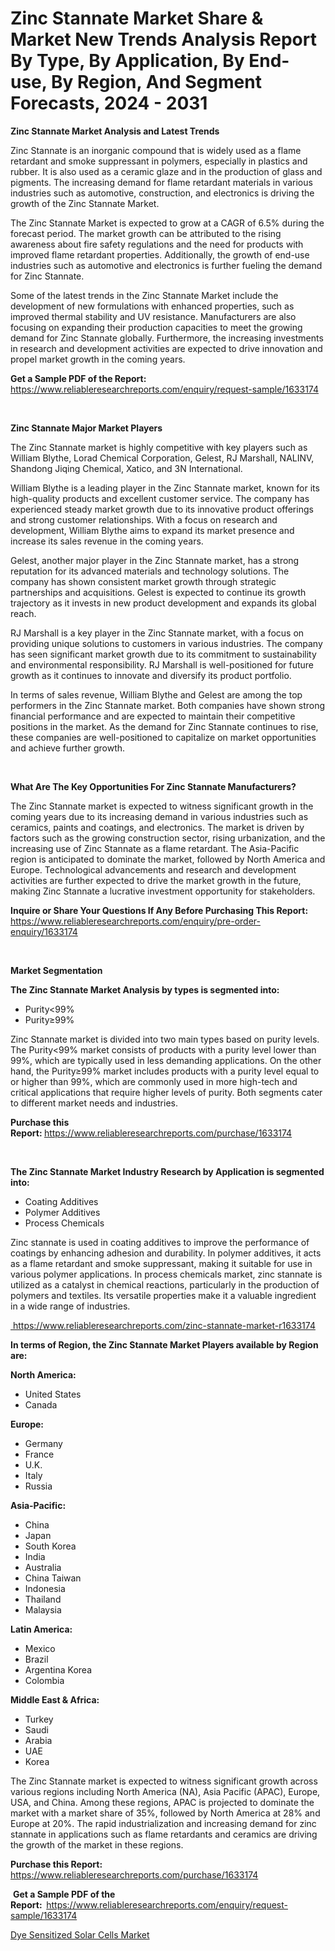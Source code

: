 <p><h1>Zinc Stannate Market Share & Market New Trends Analysis Report By Type, By Application, By End-use, By Region, And Segment Forecasts, 2024 - 2031</h1></p><p><strong>Zinc Stannate Market Analysis and Latest Trends</strong></p>
<p><p>Zinc Stannate is an inorganic compound that is widely used as a flame retardant and smoke suppressant in polymers, especially in plastics and rubber. It is also used as a ceramic glaze and in the production of glass and pigments. The increasing demand for flame retardant materials in various industries such as automotive, construction, and electronics is driving the growth of the Zinc Stannate Market.</p><p>The Zinc Stannate Market is expected to grow at a CAGR of 6.5% during the forecast period. The market growth can be attributed to the rising awareness about fire safety regulations and the need for products with improved flame retardant properties. Additionally, the growth of end-use industries such as automotive and electronics is further fueling the demand for Zinc Stannate.</p><p>Some of the latest trends in the Zinc Stannate Market include the development of new formulations with enhanced properties, such as improved thermal stability and UV resistance. Manufacturers are also focusing on expanding their production capacities to meet the growing demand for Zinc Stannate globally. Furthermore, the increasing investments in research and development activities are expected to drive innovation and propel market growth in the coming years.</p></p>
<p><strong>Get a Sample PDF of the Report:&nbsp;</strong> <a href="https://www.reliableresearchreports.com/enquiry/request-sample/1633174">https://www.reliableresearchreports.com/enquiry/request-sample/1633174</a></p>
<p>&nbsp;</p>
<p><strong>Zinc Stannate Major Market Players</strong></p>
<p><p>The Zinc Stannate market is highly competitive with key players such as William Blythe, Lorad Chemical Corporation, Gelest, RJ Marshall, NALINV, Shandong Jiqing Chemical, Xatico, and 3N International. </p><p>William Blythe is a leading player in the Zinc Stannate market, known for its high-quality products and excellent customer service. The company has experienced steady market growth due to its innovative product offerings and strong customer relationships. With a focus on research and development, William Blythe aims to expand its market presence and increase its sales revenue in the coming years. </p><p>Gelest, another major player in the Zinc Stannate market, has a strong reputation for its advanced materials and technology solutions. The company has shown consistent market growth through strategic partnerships and acquisitions. Gelest is expected to continue its growth trajectory as it invests in new product development and expands its global reach.</p><p>RJ Marshall is a key player in the Zinc Stannate market, with a focus on providing unique solutions to customers in various industries. The company has seen significant market growth due to its commitment to sustainability and environmental responsibility. RJ Marshall is well-positioned for future growth as it continues to innovate and diversify its product portfolio.</p><p>In terms of sales revenue, William Blythe and Gelest are among the top performers in the Zinc Stannate market. Both companies have shown strong financial performance and are expected to maintain their competitive positions in the market. As the demand for Zinc Stannate continues to rise, these companies are well-positioned to capitalize on market opportunities and achieve further growth.</p></p>
<p>&nbsp;</p>
<p><strong>What Are The Key Opportunities For Zinc Stannate Manufacturers?</strong></p>
<p><p>The Zinc Stannate market is expected to witness significant growth in the coming years due to its increasing demand in various industries such as ceramics, paints and coatings, and electronics. The market is driven by factors such as the growing construction sector, rising urbanization, and the increasing use of Zinc Stannate as a flame retardant. The Asia-Pacific region is anticipated to dominate the market, followed by North America and Europe. Technological advancements and research and development activities are further expected to drive the market growth in the future, making Zinc Stannate a lucrative investment opportunity for stakeholders.</p></p>
<p><strong>Inquire or Share Your Questions If Any Before Purchasing This Report:</strong> <a href="https://www.reliableresearchreports.com/enquiry/pre-order-enquiry/1633174">https://www.reliableresearchreports.com/enquiry/pre-order-enquiry/1633174</a></p>
<p>&nbsp;</p>
<p><strong>Market Segmentation</strong></p>
<p><strong>The Zinc Stannate Market Analysis by types is segmented into:</strong></p>
<p><ul><li>Purity<99%</li><li>Purity≥99%</li></ul></p>
<p><p>Zinc Stannate market is divided into two main types based on purity levels. The Purity<99% market consists of products with a purity level lower than 99%, which are typically used in less demanding applications. On the other hand, the Purity≥99% market includes products with a purity level equal to or higher than 99%, which are commonly used in more high-tech and critical applications that require higher levels of purity. Both segments cater to different market needs and industries.</p></p>
<p><strong>Purchase this Report:&nbsp;</strong><a href="https://www.reliableresearchreports.com/purchase/1633174">https://www.reliableresearchreports.com/purchase/1633174</a></p>
<p>&nbsp;</p>
<p><strong>The Zinc Stannate Market Industry Research by Application is segmented into:</strong></p>
<p><ul><li>Coating Additives</li><li>Polymer Additives</li><li>Process Chemicals</li></ul></p>
<p><p>Zinc stannate is used in coating additives to improve the performance of coatings by enhancing adhesion and durability. In polymer additives, it acts as a flame retardant and smoke suppressant, making it suitable for use in various polymer applications. In process chemicals market, zinc stannate is utilized as a catalyst in chemical reactions, particularly in the production of polymers and textiles. Its versatile properties make it a valuable ingredient in a wide range of industries.</p></p>
<p><a href="https://www.reliableresearchreports.com/zinc-stannate-market-r1633174">&nbsp;https://www.reliableresearchreports.com/zinc-stannate-market-r1633174</a></p>
<p><strong>In terms of Region, the Zinc Stannate Market Players available by Region are:</strong></p>
<p>
    <p> <strong> North America: </strong>
        <ul>
            <li>United States</li>
            <li>Canada</li>
        </ul>
        </p> 
    <p> <strong> Europe: </strong>
        <ul>
            <li>Germany</li>
            <li>France</li>
            <li>U.K.</li>
            <li>Italy</li>
            <li>Russia</li>
        </ul>
        </p> 
    <p> <strong> Asia-Pacific: </strong>
        <ul>
            <li>China</li>
            <li>Japan</li>
            <li>South Korea</li>
            <li>India</li>
            <li>Australia</li>
            <li>China Taiwan</li>
            <li>Indonesia</li>
            <li>Thailand</li>
            <li>Malaysia</li>
        </ul>
        </p> 
    <p> <strong> Latin America: </strong>
        <ul>
            <li>Mexico</li>
            <li>Brazil</li>
            <li>Argentina Korea</li>
            <li>Colombia</li>
        </ul>
        </p> 
    <p> <strong> Middle East & Africa: </strong>
        <ul>
            <li>Turkey</li>
            <li>Saudi</li>
            <li>Arabia</li>
            <li>UAE</li>
            <li>Korea</li>
        </ul>
    </p>
    </p>
<p><p>The Zinc Stannate market is expected to witness significant growth across various regions including North America (NA), Asia Pacific (APAC), Europe, USA, and China. Among these regions, APAC is projected to dominate the market with a market share of 35%, followed by North America at 28% and Europe at 20%. The rapid industrialization and increasing demand for zinc stannate in applications such as flame retardants and ceramics are driving the growth of the market in these regions.</p></p>
<p><strong>Purchase this Report: </strong><a href="https://www.reliableresearchreports.com/purchase/1633174">https://www.reliableresearchreports.com/purchase/1633174</a></p>
<p>&nbsp;<strong>Get a Sample PDF of the Report:&nbsp;&nbsp;</strong><a href="https://www.reliableresearchreports.com/enquiry/request-sample/1633174">https://www.reliableresearchreports.com/enquiry/request-sample/1633174</a></p>
<p><strong></strong></p>
<p><p><a href="https://github.com/LouieAltenwert/Market-Research-Report-List-1/blob/main/dye-sensitized-solar-cells-market.md">Dye Sensitized Solar Cells Market</a></p></p>